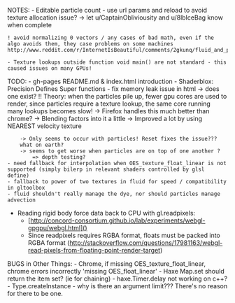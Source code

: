 NOTES:
	- Editable particle count - use url params and reload to avoid texture allocation issue?
		-> let u/CaptainObliviousity and u/8lbIceBag know when complete

	! avoid normalizing 0 vectors / any cases of bad math, even if the algo avoids them, they case problems on some machines http://www.reddit.com/r/InternetIsBeautiful/comments/2gkunq/fluid_and_particles_in_webgl/ckk3jrp
	
	- Texture lookups outside function void main() are not standard - this caused issues on many GPUs!

TODO:
	- gh-pages README.md & index.html introduction
	- Shaderblox: Precision
				  Defines
				  Super functions
	- fix memory leak issue in html -> does one exist?
		!! Theory: when the particles pile up, fewer gpu cores are used to render, since particles require a texture lookup, the same core running many lookups becomes slow!
			-> Firefox handles this much better than chrome?
			-> Blending factors into it a little
			-> Improved a lot by using NEAREST velocity texture

		-> Only seems to occur with particles! Reset fixes the issue???
		what on earth?
		-> seems to get worse when particles are on top of one another ?
			=> depth testing?
	- need fallback for interpolation when OES_texture_float_linear is not supported (simply bilerp in relevant shaders controlled by glsl define)
	- fallback to power of two textures in fluid for speed / compatibility in gltoolbox
	- fluid shouldn't really manage the dye, nor should particles manage advection

- Reading rigid body force data back to CPU with gl.readpixels:
	- [http://concord-consortium.github.io/lab/experiments/webgl-gpgpu/webgl.html]()
	- Since readpixels requires RGBA format, floats must be packed into RGBA format (http://stackoverflow.com/questions/17981163/webgl-read-pixels-from-floating-point-render-target)

BUGS in Other Things:
	- Chrome, if missing OES_texture_float_linear, chrome errors incorrectly 'missing OES_float_linear'
	- Haxe Map.set should return the item set? (ie for chaining)
	- haxe.Timer.delay not working on c++?
	- Type.createInstance - why is there an argument limit??? There's no reason for there to be one.